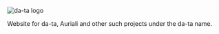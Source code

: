 ![da-ta logo](https://i.ibb.co/jzC6RBF/da-ta-logo-github.png)

Website for da-ta, Auriali and other such projects under the da-ta name.
